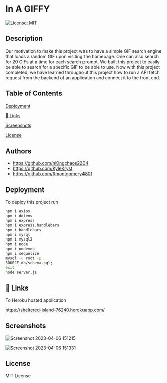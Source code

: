 # In A GIFFY

[![License: MIT](https://img.shields.io/badge/License-MIT-yellow.svg)](https://opensource.org/licenses/MIT)

## Description

Our motivation to make this project was to have a simple GIF search engine that loads a random GIF upon visiting the homepage. One can also search for 20 GIFs at a time for each search prompt. We built this project to easily be able to search for a specific GIF to be able to use. Now with this project completed, we have learned throughout this project how to run a API fetch request from the backend of an application and connect it to the front end.

## Table of Contents

[Deployment][deployment]

[🔗 Links][🔗 links]

[Screenshots][screenshots]

[License][license]

## Authors

- https://github.com/nKingchaos2284
- https://github.com/KyleKryst
- https://github.com/Rmontgomery4801

## Deployment

To deploy this project run

```bash
npm i axios
npm i dotenv
npm i express
npm i express.handlebars
npm i handlebars
npm i mysql
npm i mysql2
npm i node
npm i nodemon
npm i sequelize
mysql -u root -p
SOURCE db/schema.sql;
exit
node server.js
```

## 🔗 Links

To Heroku hosted application

 https://sheltered-island-76240.herokuapp.com/


## Screenshots

![Screenshot 2023-04-06 151215](https://user-images.githubusercontent.com/119367684/230516845-d81774fa-caf9-439b-8b44-400235438013.png)

![Screenshot 2023-04-06 151331](https://user-images.githubusercontent.com/119367684/230516886-02aca9b0-8000-4ede-9b25-761ec54f4e84.png)

## License

MIT License

[deployment]: https://github.com/bananas-pajamas/blob/main/README.md#installation
[🔗 links]: https://github.com/bananas-pajamas/blob/main/README.md#🔗links
[screenshots]: https://github.com//bananas-pajamas/blob/main/README.md#screenshots
[license]: https://github.com//bananas-pajamas/blob/main/README.md#license
